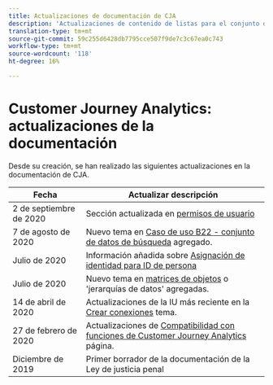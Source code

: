 ```yaml
---
title: Actualizaciones de documentación de CJA
description: 'Actualizaciones de contenido de listas para el conjunto de documentación de Customer Journey Analytics desde diciembre de 2019. '
translation-type: tm+mt
source-git-commit: 59c255d6428db7795cce507f9de7c3c67ea0c743
workflow-type: tm+mt
source-wordcount: '118'
ht-degree: 16%

---
```



# Customer Journey Analytics: actualizaciones de la documentación

Desde su creación, se han realizado las siguientes actualizaciones en la documentación de CJA.

| Fecha | Actualizar descripción |
| --- | --- |
| 2 de septiembre de 2020 | Sección actualizada en [permisos de usuario](https://docs.adobe.com/content/help/en/analytics-platform/using/cja-overview/cja-overview.html#user-access-permissions) |
| 7 de agosto de 2020 | Nuevo tema en [Caso de uso B22 - conjunto de datos de búsqueda](/help/use-cases/b2b.md) agregado. |
| Julio de 2020 | Información añadida sobre [Asignación de identidad para ID de persona](https://docs.adobe.com/content/help/es-ES/analytics-platform/using/cja-connections/create-connection.html#use-identity-map-as-a-person-id) |
| Julio de 2020 | Nuevo tema en [matrices de objetos](/help/use-cases/object-arrays.md) o &#39;jerarquías de datos&#39; agregadas. |
| 14 de abril de 2020 | Actualizaciones de la IU más reciente en la [Crear conexiones](/help/connections/create-connection.md) tema. |
| 27 de febrero de 2020 | Actualizaciones de [Compatibilidad con funciones de Customer Journey Analytics](/help/getting-started/cja-aa.md) página. |
| Diciembre de 2019 | Primer borrador de la documentación de la Ley de justicia penal |

